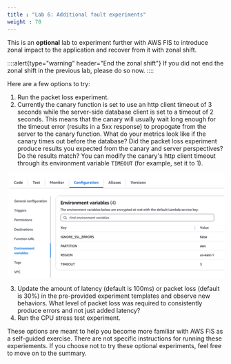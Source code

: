 ```yaml
---
title : "Lab 6: Additional fault experiments"
weight : 70
---
```


This is an **optional** lab to experiment further with AWS FIS to introduce zonal impact to the application and recover from it with zonal shift. 

::::alert{type="warning" header="End the zonal shift"} 
If you did not end the zonal shift in the previous lab, please do so now.
::::

Here are a few options to try:

1. Run the packet loss experiment.
2. Currently the canary function is set to use an http client timeout of 3 seconds while the server-side database client is set to a timeout of 2 seconds. This means that the canary will usually wait long enough for the timeout error (results in a 5xx response) to propogate from the server to the canary function. What do your metrics look like if the canary times out before the database? Did the packet loss experiment produce results you expected from the canary and server perspectives? Do the results match? You can modify the canary's http client timeout through its environment variable `TIMEOUT` (for example, set it to 1).

![canary-env-var.png](/static/canary-env-var.png)

3. Update the amount of latency (default is 100ms) or packet loss (default is 30%) in the pre-provided experiment templates and observe new behaviors. What level of packet loss was required to consistently produce errors and not just added latency?
4. Run the CPU stress test experiment. 

These options are meant to help you become more familiar with AWS FIS as a self-guided exercise. There are not specific instructions for running these experiements. If you choose not to try these optional experiments, feel free to move on to the summary.
